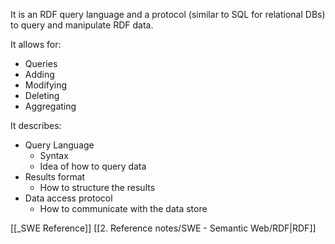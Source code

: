 It is an RDF query language and a protocol (similar to SQL for relational DBs) to query and manipulate RDF data.

It allows for:
- Queries
- Adding
- Modifying
- Deleting
- Aggregating

It describes:
- Query Language
	- Syntax
	- Idea of how to query data
- Results format
	- How to structure the results
- Data access protocol
	- How to communicate with the data store

[[_SWE Reference]]
[[2. Reference notes/SWE - Semantic Web/RDF|RDF]]